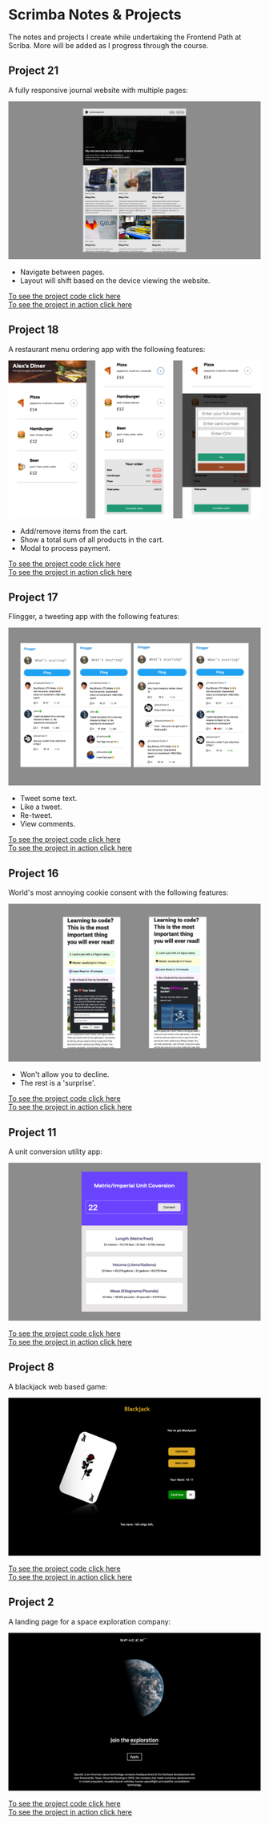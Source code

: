 # Scrimba Notes & Projects

The notes and projects I create while undertaking the Frontend Path at Scriba. More will be added as I progress through the course.

## Project 21

A fully responsive journal website with multiple pages:

![preview image](21_learning_journal/assets/preview.jpg)

-   Navigate between pages.
-   Layout will shift based on the device viewing the website.

[To see the project code click here](https://github.com/agworkgit/scrimba/tree/main/21_learning_journal)<br>
[To see the project in action click here](https://aglearnjournal.netlify.app/)

## Project 18

A restaurant menu ordering app with the following features:

![preview image](18_ordering_app/assets/preview.jpg)

-   Add/remove items from the cart.
-   Show a total sum of all products in the cart.
-   Modal to process payment.

[To see the project code click here](https://github.com/agworkgit/scrimba/tree/main/18_ordering_app)<br>
[To see the project in action click here](https://agscrimba-ordering.netlify.app)

## Project 17

Flingger, a tweeting app with the following features:

![preview image](17_flingger/assets/preview.jpg)

-   Tweet some text.
-   Like a tweet.
-   Re-tweet.
-   View comments.

[To see the project code click here](https://github.com/agworkgit/scrimba/tree/main/17_flingger)<br>
[To see the project in action click here](https://flingger.netlify.app)

## Project 16

World's most annoying cookie consent with the following features:

![preview image](16_annoying_cookie_consent/assets/preview.jpg)

-   Won't allow you to decline.
-   The rest is a 'surprise'.

[To see the project code click here](https://github.com/agworkgit/scrimba/tree/main/16_annoying_cookie_consent)<br>
[To see the project in action click here](https://https://cookiehell-site.netlify.app)

## Project 11

A unit conversion utility app:

![preview image](11_unit_conversion/assets/preview.jpg)

[To see the project code click here](https://github.com/agworkgit/scrimba/tree/main/11_unit_conversion)<br>
[To see the project in action click here](https://agunitconvert.netlify.app/)

## Project 8

A blackjack web based game:

![preview image](8_blackjack/assets/preview.jpg)

[To see the project code click here](https://github.com/agworkgit/scrimba/tree/main/8_blackjack)<br>
[To see the project in action click here](https://agblackjack.netlify.app/)

## Project 2

A landing page for a space exploration company:

![preview image](2_space_exploration/assets/preview.jpg)

[To see the project code click here](https://github.com/agworkgit/scrimba/tree/main/2_space_exploration)<br>
[To see the project in action click here](https://spaceex-gif.netlify.app/)
